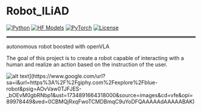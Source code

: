 # Robot_ILiAD

[![Python](https://img.shields.io/badge/python-3.10-blue?style=for-the-badge)](https://www.python.org)
[![HF Models](https://img.shields.io/badge/%F0%9F%A4%97-Models-yellow?style=for-the-badge)](https://huggingface.co/openvla/openvla-7b)
[![PyTorch](https://img.shields.io/badge/PyTorch-2.2.0-EE4C2C.svg?style=for-the-badge&logo=pytorch)](https://pytorch.org/get-started/locally/)
[![License](https://img.shields.io/github/license/TRI-ML/prismatic-vlms?style=for-the-badge)](LICENSE)

<hr style="border: 2px solid gray;"></hr>

autonomous robot boosted with openVLA 

The goal of this project is to create a robot capable of interacting with a human and realize an action based on the instruction of the user.

![alt text]([https://www.google.com/url?sa=i&url=https%3A%2F%2Ftenor.com%2Fsearch%2Fcute-robots-gifs&psig=AOvVaw3YwSiLPo3_e3gWiiH_BMJl&ust=1734891141396000&source=images&cd=vfe&opi=89978449&ved=0CBMQjRxqFwoTCLiCqKS7uYoDFQAAAAAdAAAAABAt![image](https://github.com/user-attachments/assets/5f60bd03-7452-467e-b4ad-ee9e51ebffae))](https://www.google.com/url?sa=i&url=https%3A%2F%2Fgiphy.com%2Fexplore%2Fblue-robot&psig=AOvVaw0TJFJES-_bOEvM0gbRNbp1&ust=1734891664318000&source=images&cd=vfe&opi=89978449&ved=0CBMQjRxqFwoTCMDBmqC9uYoDFQAAAAAdAAAAABAK)


